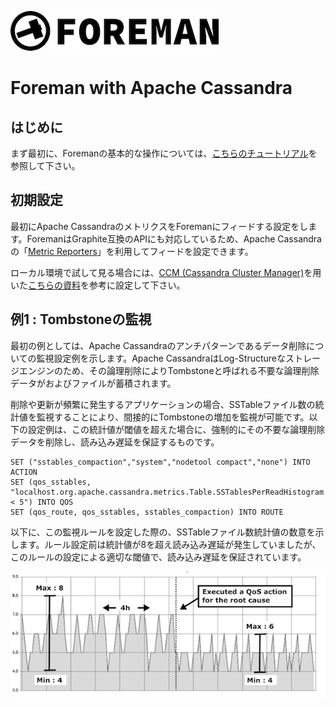 ![foreman_logo](../img/icon.png)

# Foreman with Apache Cassandra

## はじめに

まず最初に、Foremanの基本的な操作については、[こちらのチュートリアル](tutorial_001.md)を参照して下さい。

## 初期設定

最初にApache CassandraのメトリクスをForemanにフィードする設定をします。ForemanはGraphite互換のAPIにも対応しているため、Apache Cassandraの「[Metric Reporters](http://cassandra.apache.org/doc/latest/operating/metrics.html?highlight=metrics#metric-reporters)」を利用してフィードを設定できます。

ローカル環境で試して見る場合には、[CCM (Cassandra Cluster Manager)](https://github.com/riptano/ccm)を用いた[こちらの資料](tutorial_cassandra_000.md)を参考に設定して下さい。

## 例1 : Tombstoneの監視

最初の例としては、Apache Cassandraのアンチパターンであるデータ削除についての監視設定例を示します。Apache CassandraはLog-Structureなストレージエンジンのため、その論理削除によりTombstoneと呼ばれる不要な論理削除データがおよびファイルが蓄積されます。

削除や更新が頻繁に発生するアプリケーションの場合、SSTableファイル数の統計値を監視することにより、間接的にTombstoneの増加を監視が可能です。以下の設定例は、この統計値が閾値を超えた場合に、強制的にその不要な論理削除データを削除し、読み込み遅延を保証するものです。

```
SET ("sstables_compaction","system","nodetool compact","none") INTO ACTION
SET (qos_sstables, "localhost.org.apache.cassandra.metrics.Table.SSTablesPerReadHistogram.all.p999 < 5") INTO QOS
SET (qos_route, qos_sstables, sstables_compaction) INTO ROUTE
```

以下に、この監視ルールを設定した際の、SSTableファイル数統計値の数意を示します。ルール設定前は統計値が8を超え読み込み遅延が発生していましたが、このルールの設定による適切な閾値で、読み込み遅延を保証されています。

![tutorial_cassandra_001-001.png](img/tutorial_cassandra_001-001.png)


